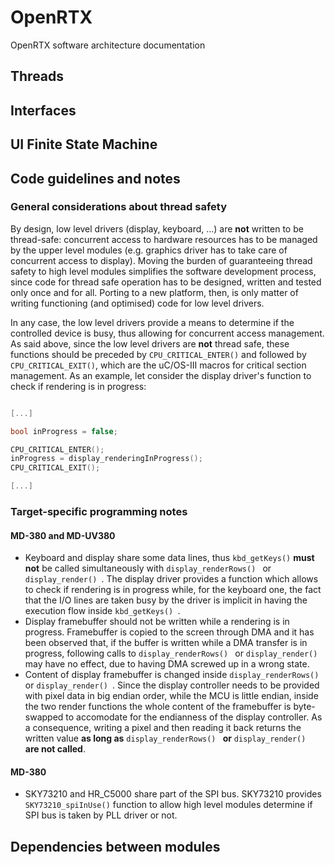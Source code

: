 # OpenRTX

OpenRTX software architecture documentation

## Threads

## Interfaces

## UI Finite State Machine

## Code guidelines and notes
### General considerations about thread safety
By design, low level drivers (display, keyboard, ...) are **not** written to be thread-safe: concurrent access to hardware resources has to be managed by the upper level modules (e.g. graphics driver has to take care of concurrent access to display). Moving the burden of guaranteeing thread safety to high level modules simplifies the software development process, since code for thread safe operation has to be designed, written and tested only once and for all. Porting to a new platform, then, is only matter of writing functioning (and optimised) code for low level drivers.

In any case, the low level drivers provide a means to determine if the controlled device is busy, thus allowing for concurrent access management. As said above, since the low level drivers are **not** thread safe, these functions should be preceded by ```CPU_CRITICAL_ENTER()``` and followed by ```CPU_CRITICAL_EXIT()```, which are the uC/OS-III macros for critical section management. As an example, let consider the display driver's function to check if rendering is in progress:

```C

[...]

bool inProgress = false;

CPU_CRITICAL_ENTER();
inProgress = display_renderingInProgress();
CPU_CRITICAL_EXIT();

[...]

```

### Target-specific programming notes
#### MD-380 and MD-UV380
* Keyboard and display share some data lines, thus ```kbd_getKeys()``` **must not** be called simultaneously with ```display_renderRows() ``` or ```display_render() ```. The display driver provides a function which allows to check if rendering is in progress while, for the keyboard one, the fact that the I/O lines are taken busy by the driver is implicit in having the execution flow inside ```kbd_getKeys() ```.
* Display framebuffer should not be written while a rendering is in progress. Framebuffer is copied to the screen through DMA and it has been observed that, if the buffer is written while a DMA transfer is in progress, following calls to ```display_renderRows() ``` or ```display_render() ``` may have no effect, due to having DMA screwed up in a wrong state.
* Content of display framebuffer is changed inside ```display_renderRows() ``` or ```display_render() ```. Since the display controller needs to be provided with pixel data in big endian order, while the MCU is little endian, inside the two render functions the whole content of the framebuffer is byte-swapped to accomodate for the endianness of the display controller. As a consequence, writing a pixel and then reading it back returns the written value **as long as** ```display_renderRows() ``` **or** ```display_render() ``` **are not called**.

#### MD-380
* SKY73210 and HR_C5000 share part of the SPI bus. SKY73210 provides ```SKY73210_spiInUse()``` function to allow high level modules determine if SPI bus is taken by PLL driver or not.

## Dependencies between modules
